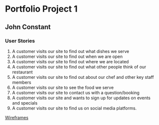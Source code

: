# Portfolio Project 1
## John Constant

### User Stories

1. A customer visits our site to find out what dishes we serve
2. A customer visits our site to find out when we are open
3. A customer visits our site to find out where we are located
4. A customer visits our site to find out what other people think of our restaurant
5. A customer visits our site to find out about our chef and other key staff members
6. A customer visits our site to see the food we serve
7. A customer visits our site to contact us with a question/booking
8. A customer visits our site and wants to sign up for updates on events and specials
9. A customer visits our site to find us on social media platforms.

[Wireframes](https://github.com/johnConstant/CI-portfolio-project-1/blob/main/PP1_restaurantSite_wireframes.bmpr)